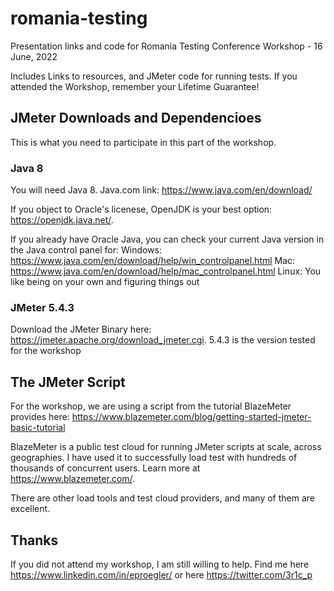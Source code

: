 # romania-testing
Presentation links and code for Romania Testing Conference Workshop - 16 June, 2022

Includes Links to resources, and JMeter code for running tests. If you attended the Workshop, remember your Lifetime Guarantee!

## JMeter Downloads and Dependencioes

This is what you need to participate in this part of the workshop.

### Java 8

You will need Java 8. Java.com link: https://www.java.com/en/download/

If you object to Oracle's licenese, OpenJDK is your best option: https://openjdk.java.net/. 

If you already have Oracle Java, you can check your current Java version in the Java control panel for: 
Windows: https://www.java.com/en/download/help/win_controlpanel.html 
Mac: https://www.java.com/en/download/help/mac_controlpanel.html
Linux: You like being on your own and figuring things out

### JMeter 5.4.3

Download the JMeter Binary here: https://jmeter.apache.org/download_jmeter.cgi. 5.4.3 is the version tested for the workshop

## The JMeter Script

For the workshop, we are using a script from the tutorial BlazeMeter provides here: https://www.blazemeter.com/blog/getting-started-jmeter-basic-tutorial

BlazeMeter is a public test cloud for running JMeter scripts at scale, across geographies. I have used it to successfully load test with hundreds of thousands of concurrent users. Learn more at https://www.blazemeter.com/. 

There are other load tools and test cloud providers, and many of them are excellent.  

## Thanks

If you did not attend my workshop, I am still willing to help. Find me here https://www.linkedin.com/in/eproegler/ or here https://twitter.com/3r1c_p 
